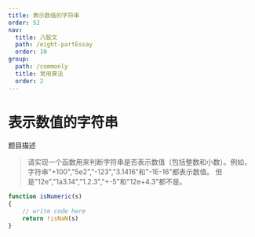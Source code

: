 ```yaml
---
title: 表示数值的字符串
order: 52
nav:
  title: 八股文
  path: /eight-partEssay
  order: 10
group:
  path: /commonly
  title: 常用算法
  order: 2
---
```


表示数值的字符串
===

题目描述

>请实现一个函数用来判断字符串是否表示数值（包括整数和小数）。例如，字符串"+100","5e2","-123","3.1416"和"-1E-16"都表示数值。 但是"12e","1a3.14","1.2.3","+-5"和"12e+4.3"都不是。

```js
function isNumeric(s)
{
    // write code here
    return !isNaN(s)
}
```

